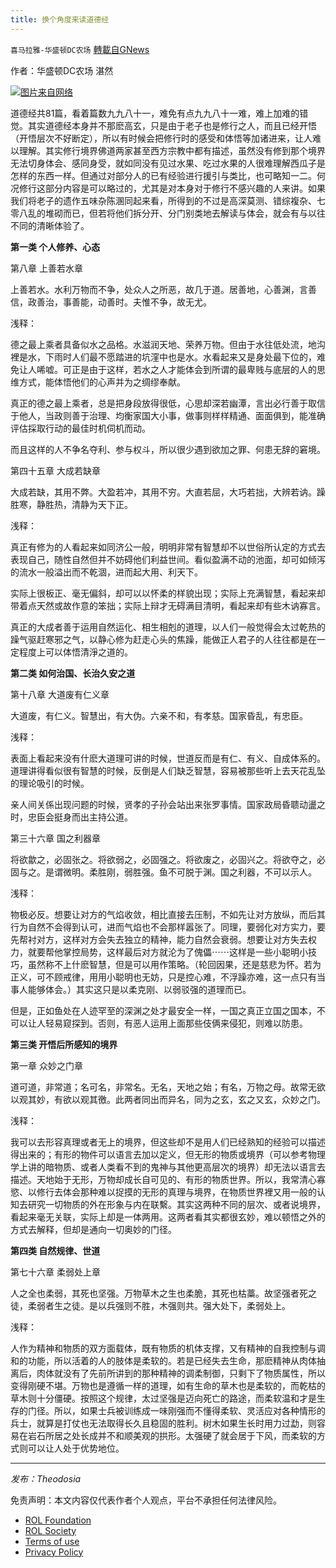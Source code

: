 ```yaml
---
title: 换个角度来读道德经
---
```

`喜马拉雅-华盛顿DC农场` [轉載自GNews](https://gnews.org/zh-hans/2448139/)

作者：华盛顿DC农场 湛然
 
![](https://assets.gnews.org/wp-content/uploads/2022/05/道德经上.png)[图片来自网络](https://www.google.com/url?sa=i&amp;url=https%3A%2F%2F699pic.com%2Ftupian%2Fdaodejing.html&amp;psig=AOvVaw0-CDugUh92eCVYhNbryaF5&amp;ust=1651484066196000&amp;source=images&amp;cd=vfe&amp;ved=0CAkQjRxqFwoTCLCJ5I6BvvcCFQAAAAAdAAAAABAO)
 
道德经共81篇，看着篇数九九八十一，难免有点九九八十一难，难上加难的错觉。其实道德经本身并不那麽高玄，只是由于老子也是修行之人，而且已经开悟（开悟层次不好断定），所以有时候会把修行时的感受和体悟等加诸进来，让人难以理解。其实修行境界佛道两家甚至西方宗教中都有描述，虽然没有修到那个境界无法切身体会、感同身受，就如同没有见过水果、吃过水果的人很难理解西瓜子是怎样的东西一样。但通过对部分人的已有经验进行援引与类比，也可略知一二。何况修行这部分内容是可以略过的，尤其是对本身对于修行不感兴趣的人来讲。如果我们将老子的遗作五味杂陈溷同起来看，所得到的不过是高深莫测、错综複杂、七零八乱的堆砌而已，但若将他们拆分开、分门别类地去解读与体会，就会有与以往不同的清晰体验了。
 
**第一类 个人修养、心态**
 
第八章 上善若水章
 
上善若水。水利万物而不争，处众人之所恶，故几于道。居善地，心善渊，言善信，政善治，事善能，动善时。夫惟不争，故无尤。
 
浅释：
 
德之最上乘者具备似水之品格。水滋润天地、荣养万物。但由于水往低处流，地沟裡是水，下雨时人们最不愿踏进的坑漥中也是水。水看起来又是身处最下位的，难免让人唏嘘。可正是由于这样，若水之人才能体会到所谓的最卑贱与底层的人的思维方式，能体悟他们的心声并为之绸缪奉献。
 
真正的德之最上乘者，总是把身段放得很低，心思却深若幽潭，言出必行善于取信于他人，当政则善于治理、均衡家国大小事，做事则样样精通、面面俱到，能准确评估採取行动的最佳时机伺机而动。
 
而且这样的人不争名夺利、参与权斗，所以很少遇到欲加之罪、何患无辞的窘境。
 
第四十五章 大成若缺章
 
大成若缺，其用不弊。大盈若冲，其用不穷。大直若屈，大巧若拙，大辨若讷。躁胜寒，静胜热，清静为天下正。
 
浅释：
 
真正有修为的人看起来如同济公一般，明明非常有智慧却不以世俗所认定的方式去表现自己，随性自然但并不妨碍他们利益世间。看似盈满不动的池面，却可如倾泻的流水一般溢出而不乾涸，进而起大用、利天下。
 
实际上很板正、毫无偏斜，却可以以怀柔的样貌出现；实际上充满智慧，看起来却带着点天然或故作意的笨拙；实际上辩才无碍满目清明，看起来却有些木讷寡言。
 
真正的大成者善于运用自然运化、相生相剋的道理，以人们一般觉得会太过乾热的躁气驱赶寒邪之气，以静心修为赶走心头的焦躁，能做正人君子的人往往都是在一定程度上可以体悟清淨之道的。
 
**第二类 如何治国、长治久安之道**
 
第十八章 大道废有仁义章
 
大道废，有仁义。智慧出，有大伪。六亲不和，有孝慈。国家昏乱，有忠臣。
 
浅释：
 
表面上看起来没有什麽大道理可讲的时候，世道反而是有仁、有义、自成体系的。道理讲得看似很有智慧的时候，反倒是人们缺乏智慧，容易被那些听上去天花乱坠的理论吸引的时候。
 
亲人间关係出现问题的时候，贤孝的子孙会站出来张罗事情。国家政局昏聩动盪之时，忠臣会挺身而出主持公道。
 
第三十六章 国之利器章
 
将欲歙之，必固张之。将欲弱之，必固强之。将欲废之，必固兴之。将欲夺之，必固与之。是谓微明。柔胜刚，弱胜强。鱼不可脱于渊。国之利器，不可以示人。
 
浅释：
 
物极必反。想要让对方的气焰收敛，相比直接去压制，不如先让对方放纵，而后其行为自然不会得到认可，进而气焰也不会那样嚣张了。同理，要弱化对方实力，要先帮衬对方，这样对方会失去独立的精神，能力自然会衰弱。想要让对方失去权力，就要帮他掌控局势，这样最后对方就沦为了傀儡⋯⋯这样是一些小聪明小技巧，虽然称不上什麽智慧，但是可以用作策略。（轮回因果，还是慈悲为怀。若为正义，可不顾戒律，用用小聪明也无妨，只是控心难，不浮躁亦难，这一点只有当事人能够体会。）其实这只是以柔克刚、以弱驳强的道理而已。
 
但是，正如鱼处在人迹罕至的深渊之处才最安全一样，一国之真正立国之国本，不可以让人轻易窥探到。否则，有恶人运用上面那些伎俩来侵犯，则难以防患。
 
**第三类 开悟后所感知的境界**
 
第一章 众妙之门章
 
道可道，非常道；名可名，非常名。无名，天地之始；有名，万物之母。故常无欲以观其妙，有欲以观其徼。此两者同出而异名，同为之玄，玄之又玄，众妙之门。
 
浅释：
 
我可以去形容真理或者无上的境界，但这些却不是用人们已经熟知的经验可以描述得出来的；有形的物件可以语言去加以定义，但无形的物质或境界（可以参考物理学上讲的暗物质、或者人类看不到的鬼神与其他更高层次的境界）却无法以语言去描述。天地始于无形，万物却成长自可见的、有形的物质世界。所以，我常清心寡慾、以修行去体会那种难以捉摸的无形的真理与境界，在物质世界裡又用一般的认知去研究一切物质的外在形象与内在联繫。其实这两种不同的层次、或者说境界，看起来毫无关联，实际上却是一体两用。这两者看其实都很玄妙，难以顿悟之外的方式去解释，但却是通向一切奥妙的门径。
 
**第四类 自然规律、世道**
 
第七十六章 柔弱处上章
 
人之全也柔弱，其死也坚强。万物草木之生也柔脆，其死也枯藁。故坚强者死之徒，柔弱者生之徒。是以兵强则不胜，木强则共。强大处下，柔弱处上。
 
浅释：
 
人作为精神和物质的双方面载体，既有物质的机体支撑，又有精神的自我控制与调和的功能，所以活着的人的肢体是柔软的。若是已经失去生命，那麽精神从肉体抽离后，肉体就没有了先前所讲到的那种精神的调柔制御，只剩下了物质属性，所以变得刚硬不堪。万物也是遵循一样的道理，如有生命的草木也是柔软的，而乾枯的草木则十分僵硬。按照这个规律，太过坚强是迈向死亡的路途，而柔软温和才是生存的门径。所以，如果士兵被训练成一味刚强而不懂得柔软、灵活应对各种情形的兵士，就算是打仗也无法取得长久且稳固的胜利。树木如果生长时用力过勐，则容易在岩石所居之处长成并不和顺美观的拱形。太强硬了就会居于下风，而柔软的方式则可以让人处于优势地位。
 
* * *
 
*发布：Theodosia*

免责声明：本文内容仅代表作者个人观点，平台不承担任何法律风险。
  
- [ROL Foundation](https://rolfoundation.org/)
- [ROL Society](https://rolsociety.org/)
- [Terms of use](https://gnews.org/terms-of-use-3/)
- [Privacy Policy](https://gnews.org/privacy-policy/)
